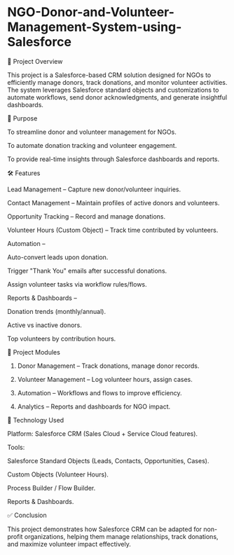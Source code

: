 # NGO-Donor-and-Volunteer-Management-System-using-Salesforce
📌 Project Overview

This project is a Salesforce-based CRM solution designed for NGOs to efficiently manage donors, track donations, and monitor volunteer activities. The system leverages Salesforce standard objects and customizations to automate workflows, send donor acknowledgments, and generate insightful dashboards.

🎯 Purpose

To streamline donor and volunteer management for NGOs.

To automate donation tracking and volunteer engagement.

To provide real-time insights through Salesforce dashboards and reports.


🛠 Features

Lead Management – Capture new donor/volunteer inquiries.

Contact Management – Maintain profiles of active donors and volunteers.

Opportunity Tracking – Record and manage donations.

Volunteer Hours (Custom Object) – Track time contributed by volunteers.

Automation –

Auto-convert leads upon donation.

Trigger "Thank You" emails after successful donations.

Assign volunteer tasks via workflow rules/flows.


Reports & Dashboards –

Donation trends (monthly/annual).

Active vs inactive donors.

Top volunteers by contribution hours.



📂 Project Modules

1. Donor Management – Track donations, manage donor records.


2. Volunteer Management – Log volunteer hours, assign cases.


3. Automation – Workflows and flows to improve efficiency.


4. Analytics – Reports and dashboards for NGO impact.



🚀 Technology Used

Platform: Salesforce CRM (Sales Cloud + Service Cloud features).

Tools:

Salesforce Standard Objects (Leads, Contacts, Opportunities, Cases).

Custom Objects (Volunteer Hours).

Process Builder / Flow Builder.

Reports & Dashboards.



✅ Conclusion

This project demonstrates how Salesforce CRM can be adapted for non-profit organizations, helping them manage relationships, track donations, and maximize volunteer impact effectively.
